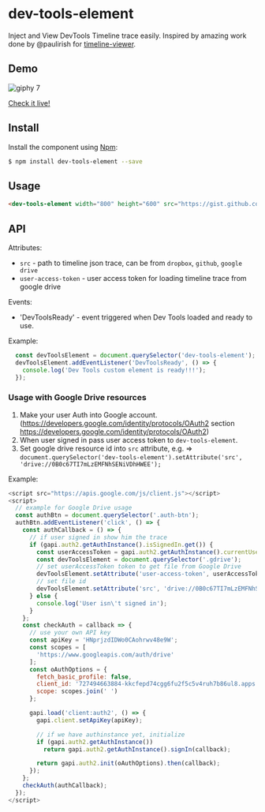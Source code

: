 # dev-tools-element

Inject and View DevTools Timeline trace easily.
Inspired by amazing work done by @paulirish for [timeline-viewer](https://github.com/ChromeDevTools/timeline-viewer).

## Demo

![giphy 7](https://user-images.githubusercontent.com/6231516/32519349-1f357e1a-c415-11e7-8414-468a14f1e8ee.gif)

[Check it live!](https://denar90.github.io/dev-tools-element/demo/)

## Install

Install the component using [Npm](https://www.npmjs.com/):

```sh
$ npm install dev-tools-element --save
```

## Usage

```html
<dev-tools-element width="800" height="600" src="https://gist.github.com/paulirish/f83d30384954937dc3a1fae970a4ae52/raw/b25b27741c652d3091a316dfd8b58bf72f14aa74/twitch.json"></dev-tools-element>
```

## API

Attributes:

 - `src` - path to timeline json trace, can be from `dropbox`, `github`, `google drive`
 - `user-access-token` - user access token for loading timeline trace from google drive 
 
 Events:
 
 - 'DevToolsReady' - event triggered when Dev Tools loaded and ready to use.
 
 Example:
 
```js
  const devToolsElement = document.querySelector('dev-tools-element');
  devToolsElement.addEventListener('DevToolsReady', () => {
    console.log('Dev Tools custom element is ready!!!');
  });
```

### Usage with Google Drive resources

1. Make your user Auth into Google account. (https://developers.google.com/identity/protocols/OAuth2 section https://developers.google.com/identity/protocols/OAuth2)
2. When user signed in pass user access token to `dev-tools-element`.
3. Set google drive resource id into `src` attribute, e.g. => `document.querySelector('dev-tools-element').setAttribute('src', 'drive://0B0c67TI7mLzEMFNhSENiVDhHWEE');`

Example:

```js
<script src="https://apis.google.com/js/client.js"></script>
<script>
  // example for Google Drive usage
  const authBtn = document.querySelector('.auth-btn');
  authBtn.addEventListener('click', () => {
    const authCallback = () => {
      // if user signed in show him the trace
      if (gapi.auth2.getAuthInstance().isSignedIn.get()) {
        const userAccessToken = gapi.auth2.getAuthInstance().currentUser.get().getAuthResponse().access_token;
        const devToolsElement = document.querySelector('.gdrive');
        // set userAccessToken token to get file from Google Drive
        devToolsElement.setAttribute('user-access-token', userAccessToken);
        // set file id
        devToolsElement.setAttribute('src', 'drive://0B0c67TI7mLzEMFNhSENiVDhHWEE');
      } else {
        console.log('User isn\'t signed in');
      }
    };
    const checkAuth = callback => {
      // use your own API key
      const apiKey = 'HNprjzdIDWo0CAohrwv48e9W';
      const scopes = [
        'https://www.googleapis.com/auth/drive'
      ];
      const oAuthOptions = {
        fetch_basic_profile: false,
        client_id: '727494663884-kkcfepd74cgg6fu2f5c5v4ruh7b86ul8.apps.googleusercontent.com',
        scope: scopes.join(' ')
      };

      gapi.load('client:auth2', () => {
        gapi.client.setApiKey(apiKey);

        // if we have authinstance yet, initialize
        if (gapi.auth2.getAuthInstance())
          return gapi.auth2.getAuthInstance().signIn(callback);

        return gapi.auth2.init(oAuthOptions).then(callback);
      });
    };
    checkAuth(authCallback);
  });
</script>

```

